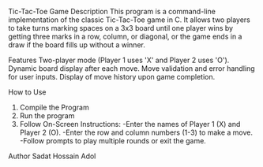 Tic-Tac-Toe Game
Description
This program is a command-line implementation of the classic Tic-Tac-Toe game in C. It allows two players to take turns marking spaces on a 3x3 board until one player wins by getting three marks in a row, column, or diagonal, or the game ends in a draw if the board fills up without a winner.

Features
Two-player mode (Player 1 uses 'X' and Player 2 uses 'O').
Dynamic board display after each move.
Move validation and error handling for user inputs.
Display of move history upon game completion.

How to Use
1. Compile the Program
2. Run the program
3. Follow On-Screen Instructions:
-Enter the names of Player 1 (X) and Player 2 (O).
-Enter the row and column numbers (1-3) to make a move.
-Follow prompts to play multiple rounds or exit the game.

Author
Sadat Hossain Adol
